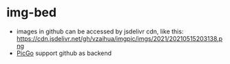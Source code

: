 # img-bed
- images in github can be accessed by jsdelivr cdn, like this:
  https://cdn.jsdelivr.net/gh/vzaihua/imgpic/imgs/2021/20210515203138.png
- [PicGo](https://github.com/Molunerfinn/PicGo) support github as backend
